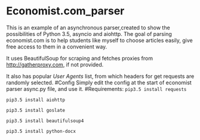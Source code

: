 # Economist.com_parser
This is an example of an asynchronous parser,created to show the possibilities of Python 3.5, asyncio and aiohttp.
The goal of parsing economist.com is to help students like myself to choose articles easily, give free access to them in a convenient way.


It uses BeautifulSoup for scraping and fetches proxies from http://gatherproxy.com, if not provided.


It also has popular *User Agents* list, from which headers for get requests are randomly selected.
#Config
Simply edit the config at the start of economist parser async.py file, and use it.
#Requirements:
 `pip3.5 install requests`
 
 `pip3.5 install aiohttp`
 
 `pip3.5 install goslate`
 
 `pip3.5 install beautifulsoup4`
  
 `pip3.5 install python-docx`